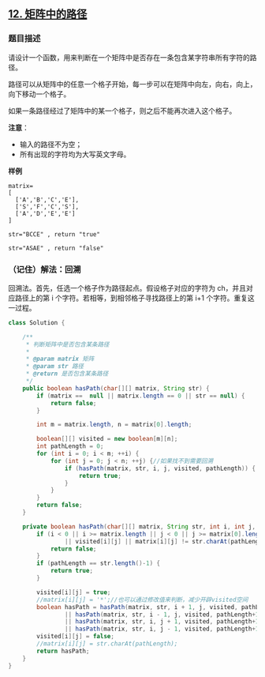 ## [12. 矩阵中的路径](https://leetcode.cn/problems/ju-zhen-zhong-de-lu-jing-lcof/)

### 题目描述

请设计一个函数，用来判断在一个矩阵中是否存在一条包含某字符串所有字符的路径。

路径可以从矩阵中的任意一个格子开始，每一步可以在矩阵中向左，向右，向上，向下移动一个格子。

如果一条路径经过了矩阵中的某一个格子，则之后不能再次进入这个格子。

**注意**：

- 输入的路径不为空；
- 所有出现的字符均为大写英文字母。

**样例**

```
matrix=
[
  ['A','B','C','E'],
  ['S','F','C','S'],
  ['A','D','E','E']
]

str="BCCE" , return "true"

str="ASAE" , return "false"
```

### （记住）解法：回溯

回溯法。首先，任选一个格子作为路径起点。假设格子对应的字符为 ch，并且对应路径上的第 i 个字符。若相等，到相邻格子寻找路径上的第 i+1 个字符。重复这一过程。

```java
class Solution {

    /**
     * 判断矩阵中是否包含某条路径
     *
     * @param matrix 矩阵
     * @param str 路径
     * @return 是否包含某条路径
     */
    public boolean hasPath(char[][] matrix, String str) {
        if (matrix ==  null || matrix.length == 0 || str == null) {
            return false;
        }

        int m = matrix.length, n = matrix[0].length;

        boolean[][] visited = new boolean[m][n];
        int pathLength = 0;
        for (int i = 0; i < m; ++i) {
            for (int j = 0; j < n; ++j) {//如果找不到需要回溯
                if (hasPath(matrix, str, i, j, visited, pathLength)) {
                    return true;
                }
            }
        }
        return false;
    }

    private boolean hasPath(char[][] matrix, String str, int i, int j, boolean[][] visited, int pathLength) {
        if (i < 0 || i >= matrix.length || j < 0 || j >= matrix[0].length
                || visited[i][j] || matrix[i][j] != str.charAt(pathLength)) {
            return false;
        }
        if (pathLength == str.length()-1) {
            return true;
        }

        visited[i][j] = true;
        //matrix[i][j] = '*';//也可以通过修改值来判断，减少开辟visited空间
        boolean hasPath = hasPath(matrix, str, i + 1, j, visited, pathLength+1)
                || hasPath(matrix, str, i - 1, j, visited, pathLength+1)
                || hasPath(matrix, str, i, j + 1, visited, pathLength+1)
                || hasPath(matrix, str, i, j - 1, visited, pathLength+1);
        visited[i][j] = false;
        //matrix[i][j] = str.charAt(pathLength);
        return hasPath;
    }
}
```